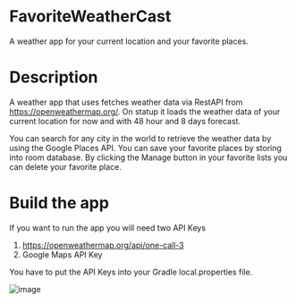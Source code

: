 # FavoriteWeatherCast
A weather app for your current location and your favorite places.

# Description
A weather app that uses fetches weather data via RestAPI from https://openweathermap.org/. On statup it loads the weather data of your current location for now and with 48 hour and 8 days forecast.

You can search for any city in the world to retrieve the weather data by using the Google Places API. You can save your favorite places by storing into room database.
By clicking the Manage button in your favorite lists you can delete your favorite place.

# Build the app
If you want to run the app you will need two API Keys

1. https://openweathermap.org/api/one-call-3 
2. Google Maps API Key

You have to put the API Keys into your Gradle local.properties file.

![image](https://user-images.githubusercontent.com/80949826/212474097-df8f0a87-33ff-4011-8770-a8d8124b54cc.png)

